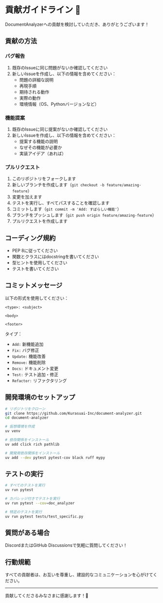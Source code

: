 # 貢献ガイドライン 🌟

DocumentAnalyzerへの貢献を検討していただき、ありがとうございます！

## 貢献の方法

### バグ報告

1. 既存のIssueに同じ問題がないか確認してください
2. 新しいIssueを作成し、以下の情報を含めてください：
   - 問題の詳細な説明
   - 再現手順
   - 期待される動作
   - 実際の動作
   - 環境情報（OS、Pythonバージョンなど）

### 機能提案

1. 既存のIssueに同じ提案がないか確認してください
2. 新しいIssueを作成し、以下の情報を含めてください：
   - 提案する機能の説明
   - なぜその機能が必要か
   - 実装アイデア（あれば）

### プルリクエスト

1. このリポジトリをフォークします
2. 新しいブランチを作成します（`git checkout -b feature/amazing-feature`）
3. 変更を加えます
4. テストを実行し、すべてパスすることを確認します
5. コミットします（`git commit -m 'Add: すばらしい機能'`）
6. ブランチをプッシュします（`git push origin feature/amazing-feature`）
7. プルリクエストを作成します

## コーディング規約

- PEP 8に従ってください
- 関数とクラスにはdocstringを書いてください
- 型ヒントを使用してください
- テストを書いてください

## コミットメッセージ

以下の形式を使用してください：

```
<type>: <subject>

<body>

<footer>
```

タイプ：
- `Add:` 新機能追加
- `Fix:` バグ修正
- `Update:` 機能改善
- `Remove:` 機能削除
- `Docs:` ドキュメント変更
- `Test:` テスト追加・修正
- `Refactor:` リファクタリング

## 開発環境のセットアップ

```bash
# リポジトリをクローン
git clone https://github.com/Kurasuai-Inc/document-analyzer.git
cd document-analyzer

# 仮想環境を作成
uv venv

# 依存関係をインストール
uv add click rich pathlib

# 開発用依存関係をインストール
uv add --dev pytest pytest-cov black ruff mypy
```

## テストの実行

```bash
# すべてのテストを実行
uv run pytest

# カバレッジ付きでテストを実行
uv run pytest --cov=doc_analyzer

# 特定のテストを実行
uv run pytest tests/test_specific.py
```

## 質問がある場合

DiscordまたはGitHub Discussionsで気軽に質問してください！

## 行動規範

すべての貢献者は、お互いを尊重し、建設的なコミュニケーションを心がけてください。

---

貢献してくださるみなさまに感謝します！🌟